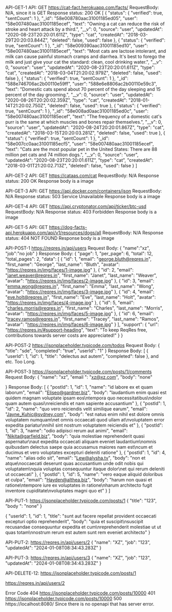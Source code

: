 API-GET-1
API: GET https://cat-fact.herokuapp.com/facts/
RequestBody: N/A, since it is GET
Response status:  200 OK
[
    {
        "status": {
            "verified": true,
            "sentCount": 1
        },
        "_id": "58e008780aac31001185ed05",
        "user": "58e007480aac31001185ecef",
        "text": "Owning a cat can reduce the risk of stroke and heart attack by a third.",
        "__v": 0,
        "source": "user",
        "updatedAt": "2020-08-23T20:20:01.611Z",
        "type": "cat",
        "createdAt": "2018-03-29T20:20:03.844Z",
        "deleted": false,
        "used": false
    },
    {
        "status": {
            "verified": true,
            "sentCount": 1
        },
        "_id": "58e009390aac31001185ed10",
        "user": "58e007480aac31001185ecef",
        "text": "Most cats are lactose intolerant, and milk can cause painful stomach cramps and diarrhea. It's best to forego the milk and just give your cat the standard: clean, cool drinking water.",
        "__v": 0,
        "source": "user",
        "updatedAt": "2020-08-23T20:20:01.611Z",
        "type": "cat",
        "createdAt": "2018-03-04T21:20:02.979Z",
        "deleted": false,
        "used": false
    },
    {
        "status": {
            "verified": true,
            "sentCount": 1
        },
        "_id": "588e746706ac2b00110e59ff",
        "user": "588e6e8806ac2b00110e59c3",
        "text": "Domestic cats spend about 70 percent of the day sleeping and 15 percent of the day grooming.",
        "__v": 0,
        "source": "user",
        "updatedAt": "2020-08-26T20:20:02.359Z",
        "type": "cat",
        "createdAt": "2018-01-14T21:20:02.750Z",
        "deleted": false,
        "used": true
    },
    {
        "status": {
            "verified": true,
            "sentCount": 1
        },
        "_id": "58e008ad0aac31001185ed0c",
        "user": "58e007480aac31001185ecef",
        "text": "The frequency of a domestic cat's purr is the same at which muscles and bones repair themselves.",
        "__v": 0,
        "source": "user",
        "updatedAt": "2020-08-24T20:20:01.867Z",
        "type": "cat",
        "createdAt": "2018-03-15T20:20:03.281Z",
        "deleted": false,
        "used": true
    },
    {
        "status": {
            "verified": true,
            "sentCount": 1
        },
        "_id": "58e007cc0aac31001185ecf5",
        "user": "58e007480aac31001185ecef",
        "text": "Cats are the most popular pet in the United States: There are 88 million pet cats and 74 million dogs.",
        "__v": 0,
        "source": "user",
        "updatedAt": "2020-08-23T20:20:01.611Z",
        "type": "cat",
        "createdAt": "2018-03-01T21:20:02.713Z",
        "deleted": false,
        "used": false
    }
]


API-GET-2
API: GET https://cataas.com/cat
RequestBody: N/A
Response status:  200 OK
Response body is a image


API-GET-3
API: GET https://api.docker.com/containers/json
RequestBody: N/A
Response status:  503 Service Unavailable
Response body is a image


API-GET-4
API: GET https://api.cryptonator.com/api/ticker/btc-usd
RequestBody: N/A
Response status:  403 Forbidden
Response body is a image

API-GET-5
API: GET https://dog-facts-api.herokuapp.com/api/v1/resources/dogs/all
RequestBody: N/A
Response status:  404 NOT FOUND
Response body is a image



API-POST-1
https://reqres.in/api/users
Request Body:
{
    "name":"xz",
    "job":"no job"
}
Response Body:
{
    "page": 1,
    "per_page": 6,
    "total": 12,
    "total_pages": 2,
    "data": [
        {
            "id": 1,
            "email": "george.bluth@reqres.in",
            "first_name": "George",
            "last_name": "Bluth",
            "avatar": "https://reqres.in/img/faces/1-image.jpg"
        },
        {
            "id": 2,
            "email": "janet.weaver@reqres.in",
            "first_name": "Janet",
            "last_name": "Weaver",
            "avatar": "https://reqres.in/img/faces/2-image.jpg"
        },
        {
            "id": 3,
            "email": "emma.wong@reqres.in",
            "first_name": "Emma",
            "last_name": "Wong",
            "avatar": "https://reqres.in/img/faces/3-image.jpg"
        },
        {
            "id": 4,
            "email": "eve.holt@reqres.in",
            "first_name": "Eve",
            "last_name": "Holt",
            "avatar": "https://reqres.in/img/faces/4-image.jpg"
        },
        {
            "id": 5,
            "email": "charles.morris@reqres.in",
            "first_name": "Charles",
            "last_name": "Morris",
            "avatar": "https://reqres.in/img/faces/5-image.jpg"
        },
        {
            "id": 6,
            "email": "tracey.ramos@reqres.in",
            "first_name": "Tracey",
            "last_name": "Ramos",
            "avatar": "https://reqres.in/img/faces/6-image.jpg"
        }
    ],
    "support": {
        "url": "https://reqres.in/#support-heading",
        "text": "To keep ReqRes free, contributions towards server costs are appreciated!"
    }
}

API-POST-2
https://jsonplaceholder.typicode.com/todos
Request Body:
{
      "title": "sde",
      "completed": "true",
      "userId": "1"
}
Response Body:
[
    {
        "userId": 1,
        "id": 1,
        "title": "delectus aut autem",
        "completed": false
    },
and etc. Too Long.

API-POST-3
https://jsonplaceholder.typicode.com/posts/1/comments
Request Body:
{
   "name": "xz",
      "email  ": "xz@xz.com",
      "body": "none"
      
}
Response Body:
[
    {
        "postId": 1,
        "id": 1,
        "name": "id labore ex et quam laborum",
        "email": "Eliseo@gardner.biz",
        "body": "laudantium enim quasi est quidem magnam voluptate ipsam eos\ntempora quo necessitatibus\ndolor quam autem quasi\nreiciendis et nam sapiente accusantium"
    },
    {
        "postId": 1,
        "id": 2,
        "name": "quo vero reiciendis velit similique earum",
        "email": "Jayne_Kuhic@sydney.com",
        "body": "est natus enim nihil est dolore omnis voluptatem numquam\net omnis occaecati quod ullam at\nvoluptatem error expedita pariatur\nnihil sint nostrum voluptatem reiciendis et"
    },
    {
        "postId": 1,
        "id": 3,
        "name": "odio adipisci rerum aut animi",
        "email": "Nikita@garfield.biz",
        "body": "quia molestiae reprehenderit quasi aspernatur\naut expedita occaecati aliquam eveniet laudantium\nomnis quibusdam delectus saepe quia accusamus maiores nam est\ncum et ducimus et vero voluptates excepturi deleniti ratione"
    },
    {
        "postId": 1,
        "id": 4,
        "name": "alias odio sit",
        "email": "Lew@alysha.tv",
        "body": "non et atque\noccaecati deserunt quas accusantium unde odit nobis qui voluptatem\nquia voluptas consequuntur itaque dolor\net qui rerum deleniti ut occaecati"
    },
    {
        "postId": 1,
        "id": 5,
        "name": "vero eaque aliquid doloribus et culpa",
        "email": "Hayden@althea.biz",
        "body": "harum non quasi et ratione\ntempore iure ex voluptates in ratione\nharum architecto fugit inventore cupiditate\nvoluptates magni quo et"
    }
]

API-PUT-1:
https://jsonplaceholder.typicode.com/posts/1
{
     "title": "123",
     "body  ": "none"
}

{
    "userId": 1,
    "id": 1,
    "title": "sunt aut facere repellat provident occaecati excepturi optio reprehenderit",
    "body": "quia et suscipit\nsuscipit recusandae consequuntur expedita et cum\nreprehenderit molestiae ut ut quas totam\nnostrum rerum est autem sunt rem eveniet architecto"
}

API-PUT-2:
https://reqres.in/api/users/2
{
    "name": "XZ",
    "job": "123",
    "updatedAt": "2024-01-08T08:34:43.283Z"
}


API-PUT-3:
https://reqres.in/api/users/3
{
    "name": "XZ",
    "job": "123",
    "updatedAt": "2024-01-08T08:34:43.283Z"
}

API-DELETE-12:
https://jsonplaceholder.typicode.com/posts/1

https://reqres.in/api/users/2


Error Code 
404  https://jsonplaceholder.typicode.com/posts/10000
401  https://jsonplaceholder.typicode.com/posts/10000
500  https://localhost:8080/ Since there is no openapi that has server error.